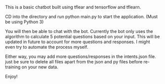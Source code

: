 This is a basic chatbot built using tflear and tensorflow and tflearn.

CD into the directory and run python main.py to start the application. (Must be using Python 3)

You will then be able to chat with the bot. Currently the bot only uses the algorithm to calculate 5 potential questions 
based on your input. This will be updated in future to account
for more questions and responses. I might even try to automate the process myself. 


Either way, you may add more questions/responses in the intents.json file. just be sure to delete all
files apart from the json and py files before re-training on your new data.

Enjoy!